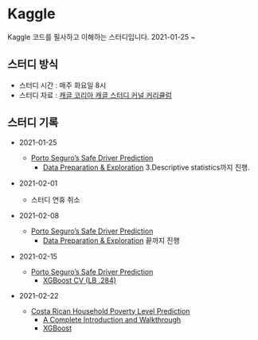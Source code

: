 # Kaggle
Kaggle 코드를 필사하고 이해하는 스터디입니다. 2021-01-25 ~

## 스터디 방식
- 스터디 시간 : 매주 화요일 8시
- 스터디 자료 : [캐글 코리아 캐글 스터디 커널 커리큘럼](https://kaggle-kr.tistory.com/32)

## 스터디 기록
- 2021-01-25
  - [Porto Seguro’s Safe Driver Prediction](https://www.kaggle.com/c/porto-seguro-safe-driver-prediction)
    - [Data Preparation & Exploration](https://www.kaggle.com/bertcarremans/data-preparation-exploration) 3.Descriptive statistics까지 진행.

- 2021-02-01
  - 스터디 연휴 취소

- 2021-02-08
  - [Porto Seguro’s Safe Driver Prediction](https://www.kaggle.com/c/porto-seguro-safe-driver-prediction)
    - [Data Preparation & Exploration](https://www.kaggle.com/bertcarremans/data-preparation-exploration) 끝까지 진행

- 2021-02-15
  - [Porto Seguro’s Safe Driver Prediction](https://www.kaggle.com/c/porto-seguro-safe-driver-prediction)
    - [XGBoost CV (LB .284)](https://www.kaggle.com/aharless/xgboost-cv-lb-284) 

- 2021-02-22
  - [Costa Rican Household Poverty Level Prediction](https://www.kaggle.com/c/costa-rican-household-poverty-prediction)
    - [A Complete Introduction and Walkthrough](https://www.kaggle.com/willkoehrsen/a-complete-introduction-and-walkthrough)
    - [XGBoost](https://www.kaggle.com/skooch/xgboost)
